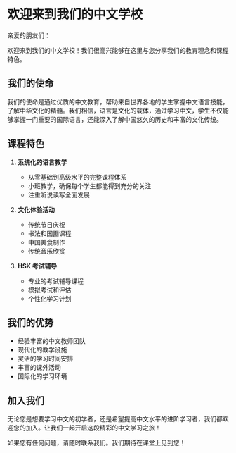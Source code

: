 # 欢迎来到我们的中文学校

亲爱的朋友们：

欢迎来到我们的中文学校！我们很高兴能够在这里与您分享我们的教育理念和课程特色。

## 我们的使命

我们的使命是通过优质的中文教育，帮助来自世界各地的学生掌握中文语言技能，了解中华文化的精髓。我们相信，语言是文化的载体，通过学习中文，学生不仅能够掌握一门重要的国际语言，还能深入了解中国悠久的历史和丰富的文化传统。

## 课程特色

1. **系统化的语言教学**

   - 从零基础到高级水平的完整课程体系
   - 小班教学，确保每个学生都能得到充分的关注
   - 注重听说读写全面发展

2. **文化体验活动**

   - 传统节日庆祝
   - 书法和国画课程
   - 中国美食制作
   - 传统音乐欣赏

3. **HSK 考试辅导**
   - 专业的考试辅导课程
   - 模拟考试和评估
   - 个性化学习计划

## 我们的优势

- 经验丰富的中文教师团队
- 现代化的教学设施
- 灵活的学习时间安排
- 丰富的课外活动
- 国际化的学习环境

## 加入我们

无论您是想要学习中文的初学者，还是希望提高中文水平的进阶学习者，我们都欢迎您的加入。让我们一起开启这段精彩的中文学习之旅！

如果您有任何问题，请随时联系我们。我们期待在课堂上见到您！
